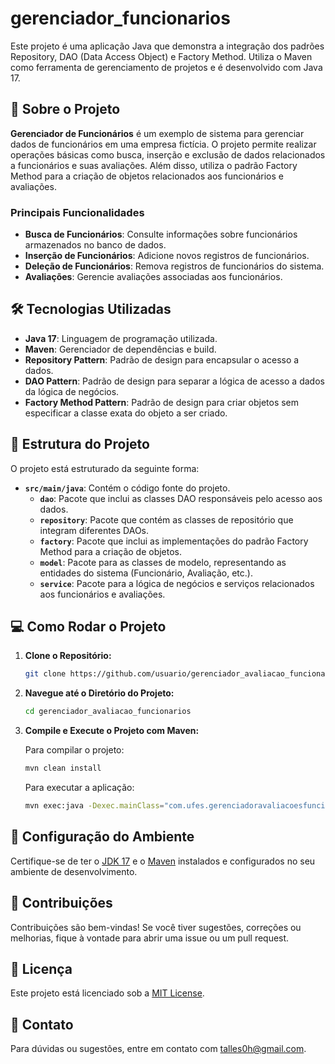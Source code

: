 # gerenciador_funcionarios

Este projeto é uma aplicação Java que demonstra a integração dos padrões Repository, DAO (Data Access Object) e Factory Method. Utiliza o Maven como ferramenta de gerenciamento de projetos e é desenvolvido com Java 17.

## 🚀 Sobre o Projeto

**Gerenciador de Funcionários** é um exemplo de sistema para gerenciar dados de funcionários em uma empresa fictícia. O projeto permite realizar operações básicas como busca, inserção e exclusão de dados relacionados a funcionários e suas avaliações. Além disso, utiliza o padrão Factory Method para a criação de objetos relacionados aos funcionários e avaliações.

### Principais Funcionalidades

- **Busca de Funcionários**: Consulte informações sobre funcionários armazenados no banco de dados.
- **Inserção de Funcionários**: Adicione novos registros de funcionários.
- **Deleção de Funcionários**: Remova registros de funcionários do sistema.
- **Avaliações**: Gerencie avaliações associadas aos funcionários.

## 🛠️ Tecnologias Utilizadas

- **Java 17**: Linguagem de programação utilizada.
- **Maven**: Gerenciador de dependências e build.
- **Repository Pattern**: Padrão de design para encapsular o acesso a dados.
- **DAO Pattern**: Padrão de design para separar a lógica de acesso a dados da lógica de negócios.
- **Factory Method Pattern**: Padrão de design para criar objetos sem especificar a classe exata do objeto a ser criado.

## 🚧 Estrutura do Projeto

O projeto está estruturado da seguinte forma:

- **`src/main/java`**: Contém o código fonte do projeto.
  - **`dao`**: Pacote que inclui as classes DAO responsáveis pelo acesso aos dados.
  - **`repository`**: Pacote que contém as classes de repositório que integram diferentes DAOs.
  - **`factory`**: Pacote que inclui as implementações do padrão Factory Method para a criação de objetos.
  - **`model`**: Pacote para as classes de modelo, representando as entidades do sistema (Funcionário, Avaliação, etc.).
  - **`service`**: Pacote para a lógica de negócios e serviços relacionados aos funcionários e avaliações.

## 💻 Como Rodar o Projeto

1. **Clone o Repositório:**

   ```bash
   git clone https://github.com/usuario/gerenciador_avaliacao_funcionarios.git
   ```

2. **Navegue até o Diretório do Projeto:**

   ```bash
   cd gerenciador_avaliacao_funcionarios
   ```

3. **Compile e Execute o Projeto com Maven:**

   Para compilar o projeto:

   ```bash
   mvn clean install
   ```

   Para executar a aplicação:

   ```bash
   mvn exec:java -Dexec.mainClass="com.ufes.gerenciadoravaliacoesfuncionarios.Principal"
   ```

## 🔧 Configuração do Ambiente

Certifique-se de ter o [JDK 17](https://www.oracle.com/java/technologies/javase-jdk17-downloads.html) e o [Maven](https://maven.apache.org/download.cgi) instalados e configurados no seu ambiente de desenvolvimento.

## 📝 Contribuições

Contribuições são bem-vindas! Se você tiver sugestões, correções ou melhorias, fique à vontade para abrir uma issue ou um pull request.

## 📄 Licença

Este projeto está licenciado sob a [MIT License](LICENSE).

## 📧 Contato

Para dúvidas ou sugestões, entre em contato com [talles0h@gmail.com](mailto:talles0h@gmail.com).
